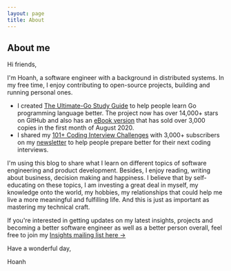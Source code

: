 ```yaml
---
layout: page
title: About
---
```


## About me

Hi friends,

I'm Hoanh, a software engineer with a background in distributed systems. In my
free time, I enjoy contributing to open-source projects, building and running personal ones.
- I created [The Ultimate-Go Study Guide](https://github.com/hoanhan101/ultimate-go) to help
people learn Go programming language better. The project now has over 14,000+ stars on GitHub
and also has an [eBook version](https://gumroad.com/l/bpUYF) that has sold over 3,000 copies
in the first month of August 2020.
- I shared my [101+ Coding Interview Challenges](https://github.com/hoanhan101/algo) with 3,000+
subscribers on my [newsletter](https://mailchi.mp/579f9d6927dd/hoanhanco) to help people prepare
better for their next coding interviews.

I'm using this blog to share what I learn on different topics of software engineering and
product development. Besides, I enjoy reading, writing about business, decision making
and happiness. I believe that by self-educating on these topics, I am investing
a great deal in myself, my knowledge onto the world, my hobbies, my relationships
that could help me live a more meaningful and fulfilling life. And this is just
as important as mastering my technical craft.

If you're interested in getting updates on my latest insights, projects and
becoming a better software engineer as well as a better person overall, feel
free to join my [Insights mailing list here →](https://mailchi.mp/579f9d6927dd/hoanhanco)

Have a wonderful day,

Hoanh
